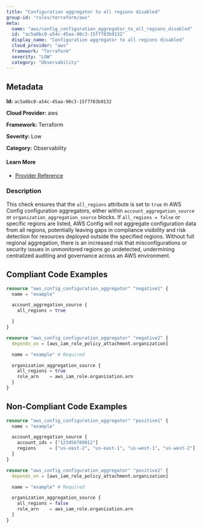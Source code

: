 ```yaml
---
title: "Configuration aggregator to all regions disabled"
group-id: "rules/terraform/aws"
meta:
  name: "aws/config_configuration_aggregator_to_all_regions_disabled"
  id: "ac5a0bc0-a54c-45aa-90c3-15f7703b9132"
  display_name: "Configuration aggregator to all regions disabled"
  cloud_provider: "aws"
  framework: "Terraform"
  severity: "LOW"
  category: "Observability"
---
```

## Metadata

**Id:** `ac5a0bc0-a54c-45aa-90c3-15f7703b9132`

**Cloud Provider:** aws

**Framework:** Terraform

**Severity:** Low

**Category:** Observability

#### Learn More

 - [Provider Reference](https://registry.terraform.io/providers/hashicorp/aws/latest/docs/resources/config_configuration_aggregator#all_regions)

### Description

 This check ensures that the `all_regions` attribute is set to `true` in AWS Config configuration aggregators, either within `account_aggregation_source` or `organization_aggregation_source` blocks. If `all_regions = false` or specific regions are listed, AWS Config will not aggregate configuration data from all regions, potentially leaving gaps in compliance visibility and risk detection for resources deployed outside the specified regions. Without full regional aggregation, there is an increased risk that misconfigurations or security issues in unmonitored regions go undetected, undermining centralized auditing and governance across an AWS environment.


## Compliant Code Examples
```terraform
resource "aws_config_configuration_aggregator" "negative1" {
  name = "example"

  account_aggregation_source {
    all_regions = true

  }
}

resource "aws_config_configuration_aggregator" "negative2" {
  depends_on = [aws_iam_role_policy_attachment.organization]

  name = "example" # Required

  organization_aggregation_source {
    all_regions = true
    role_arn    = aws_iam_role.organization.arn
  }
}
```
## Non-Compliant Code Examples
```terraform
resource "aws_config_configuration_aggregator" "positive1" {
  name = "example"

  account_aggregation_source {
    account_ids = ["123456789012"]
    regions     = ["us-east-2", "us-east-1", "us-west-1", "us-west-2"]
  }
}

resource "aws_config_configuration_aggregator" "positive2" {
  depends_on = [aws_iam_role_policy_attachment.organization]

  name = "example" # Required

  organization_aggregation_source {
    all_regions = false
    role_arn    = aws_iam_role.organization.arn
  }
}

```
